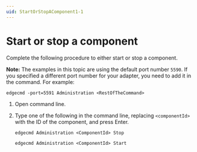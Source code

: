 ```yaml
---
uid: StartOrStopAComponent1-1
---
```


# Start or stop a component

Complete the following procedure to either start or stop a component. 

**Note:** The examples in this topic are using the default port number `5590`. If you specified a different port number for your adapter, you need to add it in the command. For example:

```
edgecmd -port=5591 Administration <RestOfTheCommand>
```

1. Open command line.
2. Type one of the following in the command line, replacing `<componentId>` with the ID of the component, and press Enter.

   ```
   edgecmd Administration <ComponentId> Stop
   ```
  
   ```
   edgecmd Administration <ComponentId> Start
   ```

